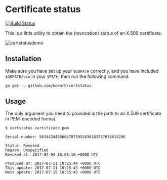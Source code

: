 # Certificate status

[![Build Status](https://travis-ci.org/koenrh/certstatus.svg?branch=master)](https://travis-ci.org/koenrh/certstatus)

This is a little utility to obtain the (revocation) status of an X.509 certificate.

![certstatusdemo](https://user-images.githubusercontent.com/1307291/32281596-8e9d3ad6-bf1f-11e7-9688-c2c2add068a8.gif)

## Installation

Make sure you have set up your `$GOPATH` correctly, and you have included `$GOPATH/bin` in your `$PATH`, then run the following command.

```bash
go get -u github.com/koenrh/certstatus
```

## Usage

The only argument you need to provided is the path to an X.509 certificate in
PEM-encoded format.

```
$ certstatus certificate.pem

Serial number: 56344244886667875955436183757038019206

Status: Revoked
Reason: Unspecified
Revoked at: 2017-07-04 18:08:16 +0000 UTC

Produced at: 2017-07-11 10:25:44 +0000 UTC
This update: 2017-07-11 10:25:43 +0000 UTC
Next update: 2017-07-15 10:35:43 +0000 UTC
```
